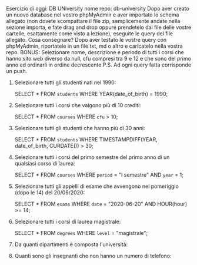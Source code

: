 Esercizio di oggi: DB UNiversity
nome repo: db-university
Dopo aver creato un nuovo database nel vostro phpMyAdmin e aver importato lo schema allegato (non dovete scompattare il file zip, semplicemente andate nella sezione importa, e fate drag and drop oppure prendetelo dai file delle vostre cartelle, esattamente come visto a lezione), eseguite le query del file allegato.
Cosa consegnare?
Dopo aver testato le vostre query con phpMyAdmin, riportatele in un file txt, md o altro e caricatelo nella vostra repo.
BONUS:
Selezionare nome, descrizione e periodo di tutti i corsi che hanno sito web diverso da null, cfu compresi tra 9 e 12 e che sono del primo anno ed ordinarli in ordine decrescente
P.S. Ad ogni query fatta corrisponde un push.


1. Selezionare tutti gli studenti nati nel 1990:

    SELECT *
    FROM `students`
    WHERE YEAR(date_of_birth) =  1990;

2. Selezionare tutti i corsi che valgono più di 10 crediti:

    SELECT *
    FROM `courses`
    WHERE `cfu` > 10;

3. Selezionare tutti gli studenti che hanno più di 30 anni:

    SELECT *
    FROM `students`
    WHERE TIMESTAMPDIFF(YEAR, date_of_birth, CURDATE()) > 30;

4. Selezionare tutti i corsi del primo semestre del primo anno di un qualsiasi corso di laurea:

    SELECT *
    FROM `courses`
    WHERE `period` = "I semestre"
    AND `year` = 1;

5. Selezionare tutti gli appelli di esame che avvengono nel pomeriggio (dopo le 14) del 20/06/2020:

    SELECT *
    FROM `exams`
    WHERE `date` = "2020-06-20"
    AND HOUR(hour) >= 14;

6. Selezionare tutti i corsi di laurea magistrale: 

    SELECT *
    FROM `degrees`
    WHERE `level` = "magistrale";

7. Da quanti dipartimenti è composta l'università:

8. Quanti sono gli insegnanti che non hanno un numero di telefono:


